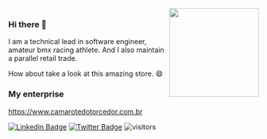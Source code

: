 
<img  align="right" height="180em" src="https://github-readme-stats.vercel.app/api?username=heliomarpm&show_icons=true&theme=dark" />

### Hi there 👋

I am a technical lead in software engineer, amateur bmx racing athlete.
And I also maintain a parallel retail trade.

How about take a look at this amazing store. 😄

### My enterprise
https://www.camarotedotorcedor.com.br


[![Linkedin Badge](https://img.shields.io/badge/-LinkedIn-blue?style=flat-square&logo=Linkedin&logoColor=white&link=https://www.linkedin.com/in/heliomarpm)](https://www.linkedin.com/in/heliomarpm)
[![Twitter Badge](https://img.shields.io/badge/-Twitter-1ca0f1?style=flat-square&labelColor=1ca0f1&logo=twitter&logoColor=white&link=https://twitter.com/heliomarbmx)](https://twitter.com/heliomarbmx)
![visitors](https://visitor-badge.laobi.icu/badge?page_id=heliomarpm)

<!--
## My repositories content 
<div align="center">
   <img height="180em" src="https://github-readme-stats.vercel.app/api/top-langs/?username=heliomarpm&layout=compact&theme=dark" />
   <img height="180em" src="https://github-readme-stats.vercel.app/api?username=heliomarpm&show_icons=true&theme=dark" />
</div>
-->

<!--
**heliomarpm/heliomarpm** is a ✨ _special_ ✨ repository because its `README.md` (this file) appears on your GitHub profile.

Here are some ideas to get you started:

- 🔭 I’m currently working on ...
- 🌱 I’m currently learning ...
- 👯 I’m looking to collaborate on ...
- 🤔 I’m looking for help with ...
- 💬 Ask me about ...
- 📫 How to reach me: ...
- 😄 Pronouns: ...
- ⚡ Fun fact: ...
-->
